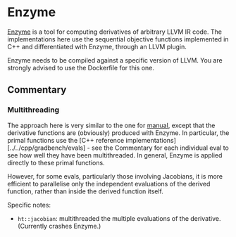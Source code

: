# Enzyme

[Enzyme][] is a tool for computing derivatives of arbitrary LLVM IR code. The implementations here use the sequential objective functions implemented in C++ and differentiated with Enzyme, through an LLVM plugin.

Enzyme needs to be compiled against a specific version of LLVM. You are strongly advised to use the Dockerfile for this one.

[Enzyme]: https://enzyme.mit.edu/

## Commentary

### Multithreading

The approach here is very similar to the one for [manual](../manual),
except that the derivative functions are (obviously) produced with
Enzyme. In particular, the primal functions use the [C++ reference
implementations][../../cpp/gradbench/evals] - see the Commentary for
each individual eval to see how well they have been multithreaded. In
general, Enzyme is applied directly to these primal functions.

However, for some evals, particularly those involving Jacobians, it is
more efficient to parallelise only the independent evaluations of the
derived function, rather than inside the derived function itself.

Specific notes:

- `ht::jacobian`: multithreaded the multiple evaluations of the
  derivative. (Currently crashes Enzyme.)
